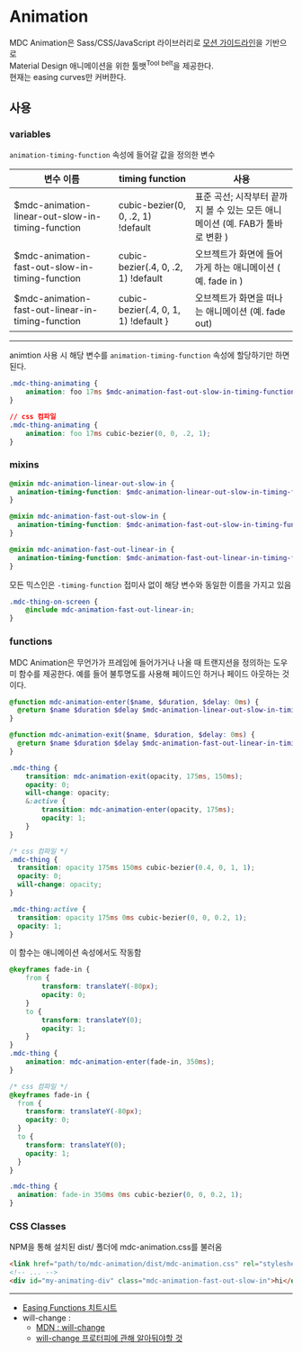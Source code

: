 # Animation

MDC Animation은 Sass/CSS/JavaScript 라이브러리로 [모션 가이드라인](https://material.io/guidelines/motion/duration-easing.html#)을 기반으로  
Material Design 애니메이션을 위한 툴뱃<sup>Tool belt</sup>을 제공한다.  
현재는 easing curves만 커버한다.

## 사용

### variables

`animation-timing-function` 속성에 들어갈 값을 정의한 변수

| 변수 이름 | timing function | 사용 |
| -------- | --------------- | --- |
| $mdc-animation-linear-out-slow-in-timing-function | cubic-bezier(0, 0, .2, 1) !default | 표준 곡선; 시작부터 끝까지 볼 수 있는 모든 애니메이션 (예. FAB가 툴바로 변환 ) |
| $mdc-animation-fast-out-slow-in-timing-function | cubic-bezier(.4, 0, .2, 1) !default | 오브젝트가 화면에 들어가게 하는 애니메이션 ( 예. fade in ) |
| $mdc-animation-fast-out-linear-in-timing-function | cubic-bezier(.4, 0, 1, 1) !default } | 오브젝트가 화면을 떠나는 애니메이션 (예. fade out) |
***

animtion 사용 시 해당 변수를 `animation-timing-function` 속성에 할당하기만 하면 된다.

```scss
.mdc-thing-animating {
    animation: foo 17ms $mdc-animation-fast-out-slow-in-timing-function;
}
```
```css
// css 컴파일
.mdc-thing-animating {
    animation: foo 17ms cubic-bezier(0, 0, .2, 1);
}
```

### mixins

```scss
@mixin mdc-animation-linear-out-slow-in {
  animation-timing-function: $mdc-animation-linear-out-slow-in-timing-function;
}

@mixin mdc-animation-fast-out-slow-in {
  animation-timing-function: $mdc-animation-fast-out-slow-in-timing-function;
}

@mixin mdc-animation-fast-out-linear-in {
  animation-timing-function: $mdc-animation-fast-out-linear-in-timing-function;
}
```

모든 믹스인은 `-timing-function` 접미사 없이 해당 변수와 동일한 이름을 가지고 있음

```scss
.mdc-thing-on-screen {
    @include mdc-animation-fast-out-linear-in;
}
```

### functions

MDC Animation은 무언가가 프레임에 들어가거나 나올 때 트랜지션을 정의하는 도우미 함수를 제공한다. 
예를 들어 불투명도를 사용해 페이드인 하거나 페이드 아웃하는 것이다.

```scss
@function mdc-animation-enter($name, $duration, $delay: 0ms) {
  @return $name $duration $delay $mdc-animation-linear-out-slow-in-timing-function;
}

@function mdc-animation-exit($name, $duration, $delay: 0ms) {
  @return $name $duration $delay $mdc-animation-fast-out-linear-in-timing-function;
}
```

```scss
.mdc-thing {
    transition: mdc-animation-exit(opacity, 175ms, 150ms);
    opacity: 0;
    will-change: opacity;
    &:active {
        transition: mdc-animation-enter(opacity, 175ms);
        opacity: 1;
    }
}
```

```css
/* css 컴파일 */
.mdc-thing {
  transition: opacity 175ms 150ms cubic-bezier(0.4, 0, 1, 1);
  opacity: 0;
  will-change: opacity;
}

.mdc-thing:active {
  transition: opacity 175ms 0ms cubic-bezier(0, 0, 0.2, 1);
  opacity: 1;
}
```

이 함수는 애니메이션 속성에서도 작동함

```scss
@keyframes fade-in {
    from {
        transform: translateY(-80px);
        opacity: 0;
    }
    to {
        transform: translateY(0);
        opacity: 1;
    }
}
.mdc-thing {
    animation: mdc-animation-enter(fade-in, 350ms);
}
```

```css
/* css 컴파일 */
@keyframes fade-in {
  from {
    transform: translateY(-80px);
    opacity: 0;
  }
  to {
    transform: translateY(0);
    opacity: 1;
  }
}

.mdc-thing {
  animation: fade-in 350ms 0ms cubic-bezier(0, 0, 0.2, 1);
}
```

### CSS Classes

NPM을 통해 설치된 dist/ 폴더에 mdc-animation.css를 불러옴

```html
<link href="path/to/mdc-animation/dist/mdc-animation.css" rel="stylesheet">
<!-- ... -->
<div id="my-animating-div" class="mdc-animation-fast-out-slow-in">hi</div>
```
***

+ [Easing Functions 치트시트](http://easings.net/ko)
+ will-change : 
    - [MDN : will-change](https://developer.mozilla.org/ko/docs/Web/CSS/will-change)
    - [will-change 프로터피에 관해 알아둬야할 것](https://dev.opera.com/articles/ko/css-will-change-property/)